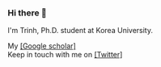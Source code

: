 ### Hi there 👋 
I'm Trinh, Ph.D. student at Korea University.

My [[Google scholar]](https://scholar.google.ca/citations?hl=en&user=trFdwLkAAAAJ) \
Keep in touch with me on [[Twitter]](https://twitter.com/VgTimmy)

<!--
**timmyvg/timmyvg** is a ✨ _special_ ✨ repository because its `README.md` (this file) appears on your GitHub profile.

Here are some ideas to get you started:

- 🔭 I’m currently working on ...
- 🌱 I’m currently learning ...
- 👯 I’m looking to collaborate on ...
- 🤔 I’m looking for help with ...
- 💬 Ask me about ...
- 📫 How to reach me: ...
- 😄 Pronouns: ...
- ⚡ Fun fact: ...
-->
